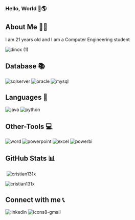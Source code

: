 
<h3 align="left">Hello, World 👋🌎</h3>

<h2>About Me 🙍‍♂️</h2>
<a align="left">I am 21 years old and I am a Computer Engineering student</a>

![dinox (1)](https://user-images.githubusercontent.com/65037841/209747820-1fda2ebe-59cd-4b89-a11e-db7f1eaae4c4.gif)

<h2 align="left">Database 📚</h2>

![sqlserver](https://user-images.githubusercontent.com/65037841/209744889-8c3f4141-e613-428e-8e50-83b4ec8f519f.png)
![oracle](https://user-images.githubusercontent.com/65037841/209745027-e994f11a-09fb-42fe-871b-53f07e6a0f12.png)
![mysql](https://user-images.githubusercontent.com/65037841/209745035-ae70b876-537f-41ce-b535-2650f5fff354.png)

<h2 align="left">Languages 🧰</h2>

![java](https://user-images.githubusercontent.com/65037841/209744974-264ad593-c066-47cd-a32d-842b01bbf5d7.gif)
![python](https://user-images.githubusercontent.com/65037841/209744983-baf2a3ab-76fb-4f71-8ec9-60a7696f23c9.gif)

<h2 align="left">Other-Tools 💻</h2>


![word](https://user-images.githubusercontent.com/65037841/209745256-76b4dcfa-ea89-4660-ae2b-b125d6d1f4a0.png)
![powerpoint](https://user-images.githubusercontent.com/65037841/209745271-9c39a0f1-cbfa-4cf2-9ccd-d94cbcaa9306.gif)
![excel](https://user-images.githubusercontent.com/65037841/209745265-08b932cc-cdfe-49f8-b181-52c724e770ee.png)
![powerbi](https://user-images.githubusercontent.com/65037841/209752705-0b7ec6d8-f8f4-4bb4-befb-df221c99a2da.png)

<h2 align="left">GitHub Stats 📊</h2>

<p>&nbsp;<img align="center" src="https://github-readme-stats.vercel.app/api?username=cristian131x&show_icons=true&locale=en" alt="cristian131x" /></p>

<p><img align="center" src="https://github-readme-streak-stats.herokuapp.com/?user=cristian131x&" alt="cristian131x" /></p>

<h2 align="left">Connect with me 📞</h2>

![linkedin](https://user-images.githubusercontent.com/65037841/209749026-09e57a89-20ed-43af-a8f1-0f50b4fa8ab1.gif)
<a>![icons8-gmail](https://user-images.githubusercontent.com/65037841/209748286-c81df5a0-46cb-4a84-b8f0-f5a37f3e9ba9.gif)</a>


